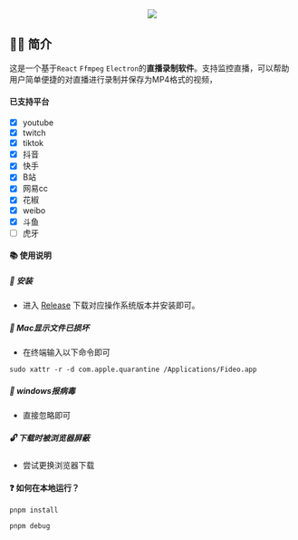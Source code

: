 <div align=center>
<img  src="https://raw.githubusercontent.com/chenfan0/fideo-live-record/main/src/renderer/src/assets/images/light/logo.png" />
</div>


## ✋🏻 简介
这是一个基于`React` `Ffmpeg` `Electron`的**直播录制软件**。支持监控直播，可以帮助用户简单便捷的对直播进行录制并保存为MP4格式的视频，

#### 已支持平台
- [x] youtube
- [x] twitch
- [x] tiktok
- [x] 抖音
- [x] 快手
- [x] B站
- [x] 网易cc
- [x] 花椒
- [x] weibo
- [x] 斗鱼
- [ ] 虎牙

#### 📚 使用说明
##### 🔧 安装
- 进入 [Release](https://github.com/chenfan0/fideo-live-record/releases) 下载对应操作系统版本并安装即可。
##### 🔨 Mac显示文件已损坏
- 在终端输入以下命令即可
```shell
sudo xattr -r -d com.apple.quarantine /Applications/Fideo.app
```
##### 💉 windows报病毒
- 直接忽略即可

##### 🔓 下载时被浏览器屏蔽
- 尝试更换浏览器下载

#### ❓ 如何在本地运行？
```shell
pnpm install
```
```shell
pnpm debug
```

